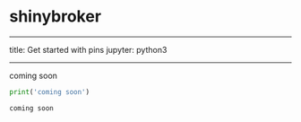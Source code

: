 # shinybroker

------------------------------------------------------------------------

title: Get started with pins jupyter: python3

------------------------------------------------------------------------

coming soon

``` python
print('coming soon')
```

    coming soon
